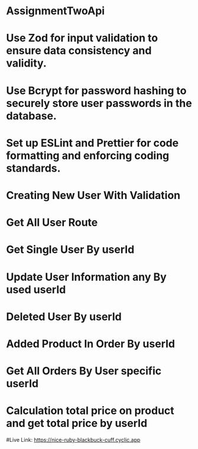 # AssignmentTwoApi

# Use Zod for input validation to ensure data consistency and validity.

# Use Bcrypt for password hashing to securely store user passwords in the database.

# Set up ESLint and Prettier for code formatting and enforcing coding standards.

# Creating New User With Validation

# Get All User Route

# Get Single User By userId

# Update User Information any By used userId

# Deleted User By userId

# Added Product In Order By userId

# Get All Orders By User specific userId

# Calculation total price on product and get total price by userId

#Live Link: https://nice-ruby-blackbuck-cuff.cyclic.app
